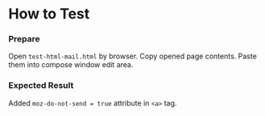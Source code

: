 How to Test
===

### Prepare

Open `test-html-mail.html` by browser.
Copy opened page contents.
Paste them into compose window edit area.

### Expected Result

Added `moz-do-not-send = true` attribute in `<a>` tag.
